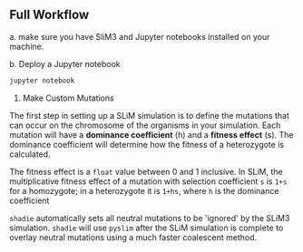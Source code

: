 ## Full Workflow

a. make sure you have SliM3 and Jupyter notebooks installed on your machine. 

b. Deploy a Jupyter notebook

```bash
jupyter notebook
```
1. Make Custom Mutations

The first step in setting up a SLiM simulation is to define the mutations that can occur on the chromosome of the organisms in your simulation. Each mutation will have a **dominance coefficient** (h) and a **fitness effect** (s). The dominance coefficient will determine how the fitness of a heterozygote is calculated. 

The fitness effect is a `float` value between 0 and 1 inclusive. In SLiM, the multiplicative fitness effect of a mutation with selection coefficient `s` is `1+s` for a homozygote; in a heterozygote it is `1+hs`, where `h` is the dominance coefficient

`shadie` automatically sets all neutral mutations to be 'ignored' by the SLiM3 simulation. `shadie` will use `pyslim` after the SLiM simulation is complete to overlay neutral mutations using a much faster coalescent method. 
